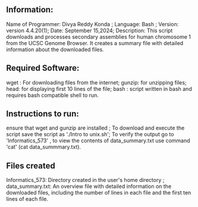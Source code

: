 ## Information:
Name of Programmer: Divya Reddy Konda ;
Language: Bash ;
Version: version 4.4.20(1);
Date: September 15,2024;
Description: This script downloads and processes secondary assemblies for human chromosome 1 from the UCSC Genome Browser. It creates a summary file with detailed information about the downloaded files.

## Required Software:
wget : For downloading files from the internet;
gunzip: for unzipping files;
head: for displaying first 10 lines of the file;
bash : script written in bash and requires bash compatible shell to run.

## Instructions to run:
ensure that wget and gunzip are installed ;
To download and execute the script save the script as './Intro to unix.sh';
To verify the output go to 'Informatics_573' , to view the contents of data_summary.txt use command 'cat' (cat data_summmary.txt).

## Files created
Informatics_573: Directory created in the user's home directory ;
data_summary.txt: An overview file with detailed information on the downloaded files, including the number of lines in each file and the first ten lines of each file.












